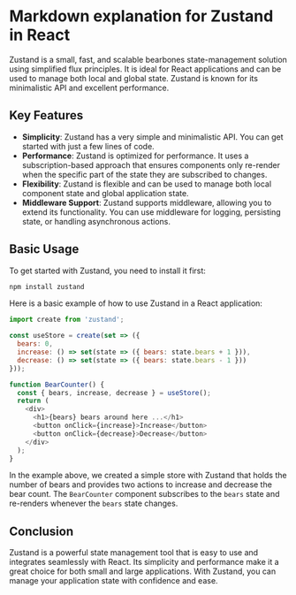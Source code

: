 # Markdown explanation for Zustand in React

Zustand is a small, fast, and scalable bearbones state-management solution using simplified flux principles. It is ideal for React applications and can be used to manage both local and global state. Zustand is known for its minimalistic API and excellent performance.

## Key Features

- **Simplicity**: Zustand has a very simple and minimalistic API. You can get started with just a few lines of code.
- **Performance**: Zustand is optimized for performance. It uses a subscription-based approach that ensures components only re-render when the specific part of the state they are subscribed to changes.
- **Flexibility**: Zustand is flexible and can be used to manage both local component state and global application state.
- **Middleware Support**: Zustand supports middleware, allowing you to extend its functionality. You can use middleware for logging, persisting state, or handling asynchronous actions.

## Basic Usage

To get started with Zustand, you need to install it first:

```bash
npm install zustand
```

Here is a basic example of how to use Zustand in a React application:

```javascript
import create from 'zustand';

const useStore = create(set => ({
  bears: 0,
  increase: () => set(state => ({ bears: state.bears + 1 })),
  decrease: () => set(state => ({ bears: state.bears - 1 }))
}));

function BearCounter() {
  const { bears, increase, decrease } = useStore();
  return (
    <div>
      <h1>{bears} bears around here ...</h1>
      <button onClick={increase}>Increase</button>
      <button onClick={decrease}>Decrease</button>
    </div>
  );
}
```

In the example above, we created a simple store with Zustand that holds the number of bears and provides two actions to increase and decrease the bear count. The `BearCounter` component subscribes to the `bears` state and re-renders whenever the `bears` state changes.

## Conclusion

Zustand is a powerful state management tool that is easy to use and integrates seamlessly with React. Its simplicity and performance make it a great choice for both small and large applications. With Zustand, you can manage your application state with confidence and ease.